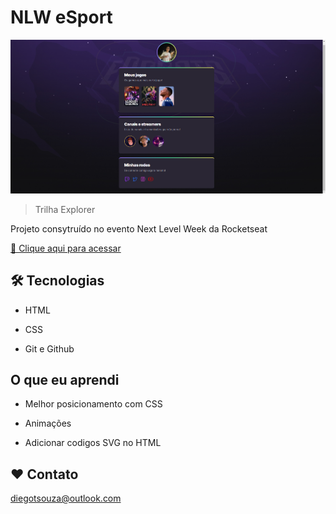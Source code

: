 # NLW eSport

![preview](./github/preview.png)

> Trilha Explorer

Projeto consytruído no evento Next Level Week da Rocketseat

[📎 Clique aqui para acessar](https://diegoterto.github.io/nlw)

## 🛠 Tecnologias

- HTML

- CSS

- Git e Github

## O que eu aprendi

- Melhor posicionamento com CSS

- Animações

- Adicionar codigos SVG no HTML

## ❤ Contato

diegotsouza@outlook.com